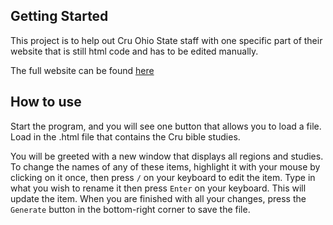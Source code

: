 ## Getting Started

This project is to help out Cru Ohio State staff with one specific part of
their website that is still html code and has to be edited manually.

The full website can be found [here](https://www.cruohiostate.com/)

## How to use

Start the program, and you will see one button that allows you to load a file.
Load in the .html file that contains the Cru bible studies.

You will be greeted with a new window that displays all regions and studies. To
change the names of any of these items, highlight it with your mouse by
clicking on it once, then press `/` on your keyboard to edit the item. Type in
what you wish to rename it then press `Enter` on your keyboard. This will
update the item. When you are finished with all your changes, press the
`Generate` button in the bottom-right corner to save the file.